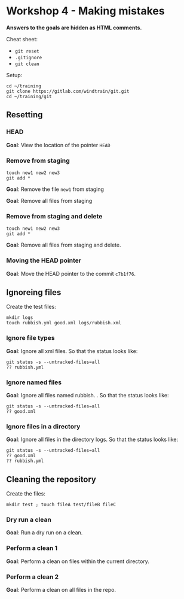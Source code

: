 # Workshop 4 - Making mistakes

**Answers to the goals are hidden as HTML comments.**

Cheat sheet:

- `git reset`
- `.gitignore`
- `git clean`

Setup:

```
cd ~/training
git clone https://gitlab.com/windtrain/git.git
cd ~/training/git
```

## Resetting

### HEAD

**Goal**: View the location of the pointer `HEAD`

<!--
```
git status -b
```

OR

```
cat .git/HEAD
```
-->

### Remove from staging

```
touch new1 new2 new3
git add *
```

**Goal**: Remove the file `new1` from staging

<!--
```
git reset new1
```
--->

**Goal**: Remove all files from staging

<!--
```
git reset
```
-->

### Remove from staging and delete

```
touch new1 new2 new3
git add *
```

**Goal**: Remove all files from staging and delete.

<!--
```
git reset --hard
```
-->

### Moving the HEAD pointer

**Goal**: Move the HEAD pointer to the commit `c7b1f76`.

<!--
```
git reset c7b1f76
```
-->

## Ignoreing files

Create the test files:

```
mkdir logs
touch rubbish.yml good.xml logs/rubbish.xml
```

### Ignore file types

**Goal**: Ignore all xml files. So that the status looks like:

```
git status -s --untracked-files=all
?? rubbish.yml
```

<!--
```
echo *.xml > .gitignore
```
-->

### Ignore named files

**Goal**: Ignore all files named rubbish. . So that the status looks like:

```
git status -s --untracked-files=all
?? good.xml
```

### Ignore files in a directory

**Goal**: Ignore all files in the directory logs. So that the status looks like:

```
git status -s --untracked-files=all
?? good.xml
?? rubbish.yml
```

<!--
```
echo logs/ > .gitignore
```
-->

## Cleaning the repository

Create the files:

```
mkdir test ; touch fileA test/fileB fileC
```

### Dry run a clean

**Goal**: Run a dry run on a clean.

<!--
```
git clean -n
```
-->

### Perform a clean 1

**Goal**: Perform a clean on files within the current directory.

<!--
```
git clean -f
```
-->

### Perform a clean 2

**Goal**: Perform a clean on all files in the repo.

<!--
```
git clean -fd
```
-->
